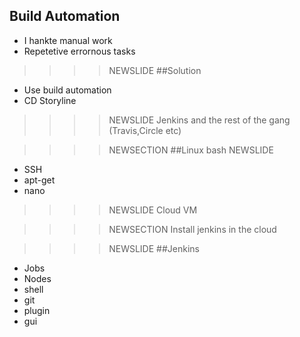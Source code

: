 ## Build Automation
- I hankte manual work
- Repetetive errornous tasks

>>>>NEWSLIDE
##Solution
- Use build automation
- CD Storyline

>>>>NEWSLIDE
Jenkins and the rest of the gang (Travis,Circle etc)

>>>>NEWSECTION
##Linux bash
>>>>NEWSLIDE
- SSH
- apt-get
- nano

>>>>NEWSLIDE
Cloud VM

>>>>NEWSECTION
Install jenkins in the cloud

>>>>NEWSLIDE
##Jenkins
- Jobs
- Nodes
- shell
- git 
- plugin
- gui


